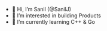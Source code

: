 - 👋 Hi, I’m Sanil (@SanilJ)
- 👀 I’m interested in building Products
- 🌱 I’m currently learning C++ & Go

<!---
SanilJ/SanilJ is a ✨ special ✨ repository because its `README.md` (this file) appears on your GitHub profile.
You can click the Preview link to take a look at your changes.
--->
